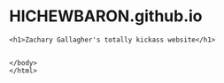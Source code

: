 # HICHEWBARON.github.io
<!DOCTYPE html>
<html>
    <head>
        <meta charset="utf-8">
        <title>CSS Basics</title>
    </head>
    <body>

    <h1>Zachary Gallagher's totally kickass website</h1> 


    </body>
    </html>

